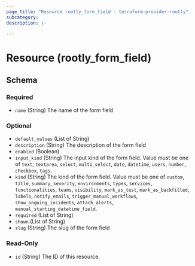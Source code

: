```yaml
---
page_title: "Resource rootly_form_field - terraform-provider-rootly"
subcategory:
description: |-
    
---
```


# Resource (rootly_form_field)



<!-- schema generated by tfplugindocs -->
## Schema

### Required

- `name` (String) The name of the form field

### Optional

- `default_values` (List of String)
- `description` (String) The description of the form field
- `enabled` (Boolean)
- `input_kind` (String) The input kind of the form field. Value must be one of `text`, `textarea`, `select`, `multi_select`, `date`, `datetime`, `users`, `number`, `checkbox`, `tags`.
- `kind` (String) The kind of the form field. Value must be one of `custom`, `title`, `summary`, `severity`, `environments`, `types`, `services`, `functionalities`, `teams`, `visibility`, `mark_as_test`, `mark_as_backfilled`, `labels`, `notify_emails`, `trigger_manual_workflows`, `show_ongoing_incidents`, `attach_alerts`, `manual_starting_datetime_field`.
- `required` (List of String)
- `shown` (List of String)
- `slug` (String) The slug of the form field

### Read-Only

- `id` (String) The ID of this resource.
